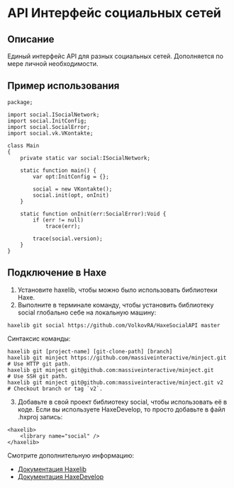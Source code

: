 # API Интерфейс cоциальных сетей

Описание
------------------------------

Единый интерфейс API для разных социальных сетей.
Дополняется по мере личной необходимости.

Пример использования
------------------------------
```
package;

import social.ISocialNetwork;
import social.InitConfig;
import social.SocialError;
import social.vk.VKontakte;

class Main 
{
	private static var social:ISocialNetwork;
	
	static function main() {
		var opt:InitConfig = {};
		
		social = new VKontakte();
		social.init(opt, onInit)
	}
	
	static function onInit(err:SocialError):Void {
		if (err != null)
			trace(err);
		
		trace(social.version);
	}
}
```

Подключение в Haxe
------------------------------

1. Установите haxelib, чтобы можно было использовать библиотеки Haxe.
2. Выполните в терминале команду, чтобы установить библиотеку social глобально себе на локальную машину:
```
haxelib git social https://github.com/VolkovRA/HaxeSocialAPI master
```
Синтаксис команды:
```
haxelib git [project-name] [git-clone-path] [branch]
haxelib git minject https://github.com/massiveinteractive/minject.git         # Use HTTP git path.
haxelib git minject git@github.com:massiveinteractive/minject.git             # Use SSH git path.
haxelib git minject git@github.com:massiveinteractive/minject.git v2          # Checkout branch or tag `v2`.
```
3. Добавьте в свой проект библиотеку social, чтобы использовать её в коде. Если вы используете HaxeDevelop, то просто добавьте в файл .hxproj запись:
```
<haxelib>
	<library name="social" />
</haxelib>
```

Смотрите дополнительную информацию:
 * [Документация Haxelib](https://lib.haxe.org/documentation/using-haxelib/ "Using Haxelib")
 * [Документация HaxeDevelop](https://haxedevelop.org/configure-haxe.html "Configure Haxe")